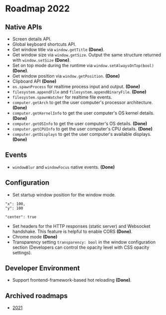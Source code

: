 # Roadmap 2022

## Native APIs

- Screen details API.
- Global keyboard shortcuts API.
- Get window title via `window.getTitle` **(Done)**.
- Get window size via `window.getSize`. Output the same structure returned with `window.setSize` **(Done)**.
- Set on top mode during the runtime via `window.setAlwaysOnTop(bool)` **(Done)**.
- Get window position via `window.getPosition`. **(Done)**
- Clipboard API **(Done)**
- `os.spawnProcess` for realtime process input and output. **(Done)**
- `filesystem.appendFile` and `filesystem.appendBinaryFile`. **(Done)**
- `filesystem.spawnWatcher` for realtime file events.
- `computer.getArch` to get the user computer's processor architecture. **(Done)**
- `computer.getKernelInfo` to get the user computer's OS kernel details. **(Done)**
- `computer.getOSInfo` to get the user computer's OS details. **(Done)**
- `computer.getCPUInfo` to get the user computer's CPU details. **(Done)**
- `computer.getDisplays` to get the user computer's available displays. **(Done)**

## Events

- `windowBlur` and `windowFocus` native events. **(Done)**

## Configuration

- Set startup window position for the window mode.

```
"x": 100,
"y": 100
```
```
"center": true
```
- Set headers for the HTTP responses (static server) and Websocket handshake. This feature is helpful to enable CORS **(Done)**. 
- Chrome mode **(Done)**
- Transparency setting `transparency: bool` in the window configuration section (Developers can control the opacity level with CSS opacity settings).

## Developer Environment

- Support frontend-framework-based hot reloading **(Done)**.

## Archived roadmaps

- [2021](archive/2021.md)
